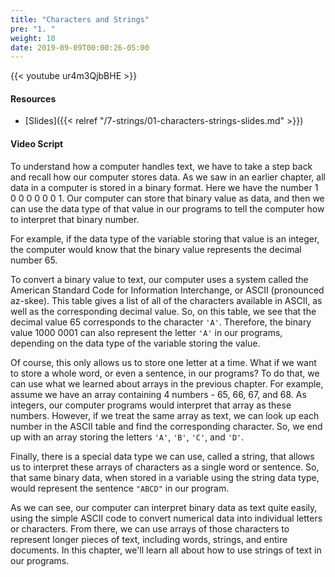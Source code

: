 ```yaml
---
title: "Characters and Strings"
pre: "1. "
weight: 10
date: 2019-09-09T00:00:26-05:00
---
```


{{< youtube ur4m3QjbBHE >}}

#### Resources

* [Slides]({{< relref "/7-strings/01-characters-strings-slides.md" >}})

#### Video Script

To understand how a computer handles text, we have to take a step back and recall how our computer stores data. As we saw in an earlier chapter, all data in a computer is stored in a binary format. Here we have the number 1 0 0 0   0 0 0 1. Our computer can store that binary value as data, and then we can use the data type of that value in our programs to tell the computer how to interpret that binary number.

For example, if the data type of the variable storing that value is an integer, the computer would know that the binary value represents the decimal number 65.

To convert a binary value to text, our computer uses a system called the American Standard Code for Information Interchange, or ASCII (pronounced az-skee). This table gives a list of all of the characters available in ASCII, as well as the corresponding decimal value. So, on this table, we see that the decimal value 65 corresponds to the character `'A'`. Therefore, the binary value 1000 0001 can also represent the letter `'A'` in our programs, depending on the data type of the variable storing the value.

Of course, this only allows us to store one letter at a time. What if we want to store a whole word, or even a sentence, in our programs? To do that, we can use what we learned about arrays in the previous chapter. For example, assume we have an array containing 4 numbers - 65, 66, 67, and 68. As integers, our computer programs would interpret that array as these numbers. However, if we treat the same array as text, we can look up each number in the ASCII table and find the corresponding character. So, we end up with an array storing the letters `'A'`, `'B'`, `'C'`, and `'D'`.

Finally, there is a special data type we can use, called a string, that allows us to interpret these arrays of characters as a single word or sentence. So, that same binary data, when stored in a variable using the string data type, would represent the sentence `"ABCD"` in our program.

As we can see, our computer can interpret binary data as text quite easily, using the simple ASCII code to convert numerical data into individual letters or characters. From there, we can use arrays of those characters to represent longer pieces of text, including words, strings, and entire documents. In this chapter, we'll learn all about how to use strings of text in our programs.
